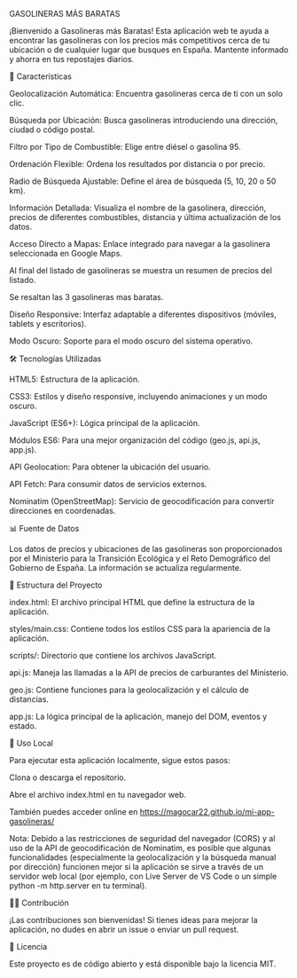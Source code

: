 GASOLINERAS MÁS BARATAS

¡Bienvenido a Gasolineras más Baratas! Esta aplicación web te ayuda a encontrar las gasolineras con los precios más competitivos cerca de tu ubicación o de cualquier lugar que busques en España. Mantente informado y ahorra en tus repostajes diarios.

🚀 Características

Geolocalización Automática: Encuentra gasolineras cerca de ti con un solo clic.

Búsqueda por Ubicación: Busca gasolineras introduciendo una dirección, ciudad o código postal.

Filtro por Tipo de Combustible: Elige entre diésel o gasolina 95.

Ordenación Flexible: Ordena los resultados por distancia o por precio.

Radio de Búsqueda Ajustable: Define el área de búsqueda (5, 10, 20 o 50 km).

Información Detallada: Visualiza el nombre de la gasolinera, dirección, precios de diferentes combustibles, distancia y última actualización de los datos.

Acceso Directo a Mapas: Enlace integrado para navegar a la gasolinera seleccionada en Google Maps.

Al final del listado de gasolineras se muestra un resumen de precios del listado.

Se resaltan las 3 gasolineras mas baratas.

Diseño Responsive: Interfaz adaptable a diferentes dispositivos (móviles, tablets y escritorios).

Modo Oscuro: Soporte para el modo oscuro del sistema operativo.

🛠️ Tecnologías Utilizadas

HTML5: Estructura de la aplicación.

CSS3: Estilos y diseño responsive, incluyendo animaciones y un modo oscuro.

JavaScript (ES6+): Lógica principal de la aplicación.

Módulos ES6: Para una mejor organización del código (geo.js, api.js, app.js).

API Geolocation: Para obtener la ubicación del usuario.

API Fetch: Para consumir datos de servicios externos.

Nominatim (OpenStreetMap): Servicio de geocodificación para convertir direcciones en coordenadas.

📊 Fuente de Datos

Los datos de precios y ubicaciones de las gasolineras son proporcionados por el Ministerio para la Transición Ecológica y el Reto Demográfico del Gobierno de España. La información se actualiza regularmente.

📂 Estructura del Proyecto

index.html: El archivo principal HTML que define la estructura de la aplicación.

styles/main.css: Contiene todos los estilos CSS para la apariencia de la aplicación.

scripts/: Directorio que contiene los archivos JavaScript.

api.js: Maneja las llamadas a la API de precios de carburantes del Ministerio.

geo.js: Contiene funciones para la geolocalización y el cálculo de distancias.

app.js: La lógica principal de la aplicación, manejo del DOM, eventos y estado.

🚀 Uso Local

Para ejecutar esta aplicación localmente, sigue estos pasos:

Clona o descarga el repositorio.

Abre el archivo index.html en tu navegador web.

También puedes acceder online en https://magocar22.github.io/mi-app-gasolineras/

Nota: Debido a las restricciones de seguridad del navegador (CORS) y al uso de la API de geocodificación de Nominatim, es posible que algunas funcionalidades (especialmente la geolocalización y la búsqueda manual por dirección) funcionen mejor si la aplicación se sirve a través de un servidor web local (por ejemplo, con Live Server de VS Code o un simple python -m http.server en tu terminal).

👨‍💻 Contribución

¡Las contribuciones son bienvenidas! Si tienes ideas para mejorar la aplicación, no dudes en abrir un issue o enviar un pull request.

📝 Licencia

Este proyecto es de código abierto y está disponible bajo la licencia MIT.
